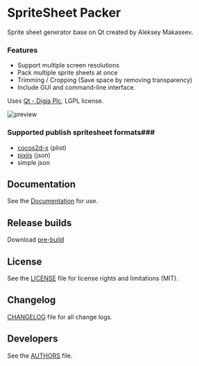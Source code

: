 # SpriteSheet Packer
Sprite sheet generator base on Qt created by Aleksey Makaseev.

### Features ###
* Support multiple screen resolutions
* Pack multiple sprite sheets at once
* Trimming / Cropping (Save space by removing transparency)
* Include GUI and command-line interface.

Uses [Qt - Digia Plc](http://qt-project.org), LGPL license.

![preview](/../gh-pages/screens/main.png?raw=true "Main screen")

### Supported publish spritesheet formats###
* [cocos2d-x](http://www.cocos2d-x.org) (plist)
* [pixijs](http://www.pixijs.com) (json)
* simple json


## Documentation
See the [Documentation](http://amakaseev.github.io/sprite-sheet-packer) for use.


## Release builds
Download [pre-build](https://github.com/amakaseev/sprite-sheet-packer/releases)


## License
See the [LICENSE](LICENSE.md) file for license rights and limitations (MIT).


## Changelog
[CHANGELOG](CHANGELOG.md) file for all change logs.


## Developers
See the [AUTHORS](AUTHORS.md) file.

